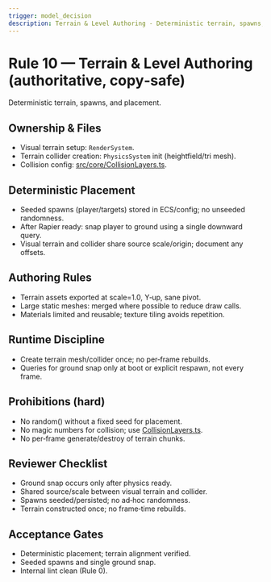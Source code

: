 ```yaml
---
trigger: model_decision
description: Terrain & Level Authoring - Deterministic terrain, spawns, and placement.
---
```


# Rule 10 — Terrain & Level Authoring (authoritative, copy‑safe)

Deterministic terrain, spawns, and placement.

## Ownership & Files
- Visual terrain setup: `RenderSystem`.
- Terrain collider creation: `PhysicsSystem` init (heightfield/tri mesh).
- Collision config: [src/core/CollisionLayers.ts](cci:7://file:///home/sam/threejs.shooter/src/core/CollisionLayers.ts:0:0-0:0).

## Deterministic Placement
- Seeded spawns (player/targets) stored in ECS/config; no unseeded randomness.
- After Rapier ready: snap player to ground using a single downward query.
- Visual terrain and collider share source scale/origin; document any offsets.

## Authoring Rules
- Terrain assets exported at scale=1.0, Y‑up, sane pivot.
- Large static meshes: merged where possible to reduce draw calls.
- Materials limited and reusable; texture tiling avoids repetition.

## Runtime Discipline
- Create terrain mesh/collider once; no per‑frame rebuilds.
- Queries for ground snap only at boot or explicit respawn, not every frame.

## Prohibitions (hard)
- No random() without a fixed seed for placement.
- No magic numbers for collision; use [CollisionLayers.ts](cci:7://file:///home/sam/threejs.shooter/src/core/CollisionLayers.ts:0:0-0:0).
- No per‑frame generate/destroy of terrain chunks.

## Reviewer Checklist
- Ground snap occurs only after physics ready.
- Shared source/scale between visual terrain and collider.
- Spawns seeded/persisted; no ad‑hoc randomness.
- Terrain constructed once; no frame‑time rebuilds.

## Acceptance Gates
- Deterministic placement; terrain alignment verified.
- Seeded spawns and single ground snap.
- Internal lint clean (Rule 0).